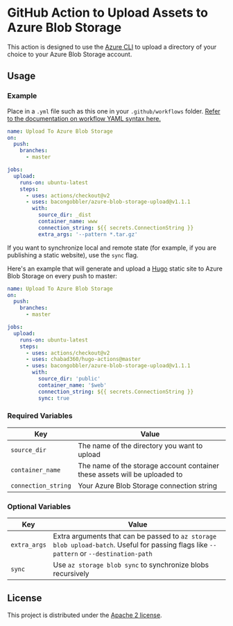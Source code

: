 # GitHub Action to Upload Assets to Azure Blob Storage

This action is designed to use the [Azure CLI](https://docs.microsoft.com/en-us/cli/azure/install-azure-cli?view=azure-cli-latest) to upload a directory of your choice to your Azure Blob Storage account.

## Usage

### Example

Place in a `.yml` file such as this one in your `.github/workflows` folder. [Refer to the documentation on workflow YAML syntax here.](https://help.github.com/en/articles/workflow-syntax-for-github-actions)

```yaml
name: Upload To Azure Blob Storage
on:
  push:
    branches:
      - master

jobs:
  upload:
    runs-on: ubuntu-latest
    steps:
      - uses: actions/checkout@v2
      - uses: bacongobbler/azure-blob-storage-upload@v1.1.1
        with:
          source_dir: _dist
          container_name: www
          connection_string: ${{ secrets.ConnectionString }}
          extra_args: '--pattern *.tar.gz'
```

If you want to synchronize local and remote state (for example, if you are publishing a static website), use the `sync` flag.

Here's an example that will generate and upload a [Hugo](https://gohugo.io/) static site to Azure Blob Storage on every push to master:

```yaml
name: Upload To Azure Blob Storage
on:
  push:
    branches:
      - master

jobs:
  upload:
    runs-on: ubuntu-latest
    steps:
      - uses: actions/checkout@v2
      - uses: chabad360/hugo-actions@master
      - uses: bacongobbler/azure-blob-storage-upload@v1.1.1
        with:
          source_dir: 'public'
          container_name: '$web'
          connection_string: ${{ secrets.ConnectionString }}
          sync: true
```

### Required Variables

| Key                 | Value                                                                      |
|---------------------|----------------------------------------------------------------------------|
| `source_dir`        | The name of the directory you want to upload                               |
| `container_name`    | The name of the storage account container these assets will be uploaded to |
| `connection_string` | Your Azure Blob Storage connection string                                  |

### Optional Variables

| Key          | Value                                                                                                                                   |
|--------------|-----------------------------------------------------------------------------------------------------------------------------------------|
| `extra_args` | Extra arguments that can be passed to `az storage blob upload-batch`. Useful for passing flags like `--pattern` or `--destination-path` |
| `sync`       | Use `az storage blob sync` to synchronize blobs recursively                                                                             |

## License

This project is distributed under the [Apache 2 license](LICENSE.md).

